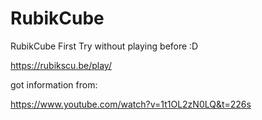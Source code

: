 # RubikCube

RubikCube First Try without playing before :D

https://rubikscu.be/play/

got information from:

https://www.youtube.com/watch?v=1t1OL2zN0LQ&t=226s

